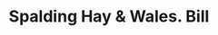 ---
doi: 10.7916/D8JW9S37
date_other: '1860'
date_other_textual: 1860-1869
form: printed ephemera
genre:
- Invoices
name:
- Spalding Hay & Wales
object_in_context_url: https://biggert.cul.columbia.edu/items/view/ave_biggert_01797
subject_hierarchical_geographic:
- Boston, Massachusetts, United States
subject_name:
- Spalding Hay & Wales
title: Spalding Hay & Wales. Bill
sort_title: Spalding Hay & Wales. Bill
call_number: ave_biggert_01797
coordinates:
- 42.35805555555556,-71.06361111111111
pid: ave_biggert_01797
identifiers: ave_biggert_01797
thumbnail: https://derivativo-3.library.columbia.edu/iiif/2/ldpd:490830/full/!256,256/0/native.jpg
permalink: "/items/ave_biggert_01797/"
layout: iiif-image-page
---